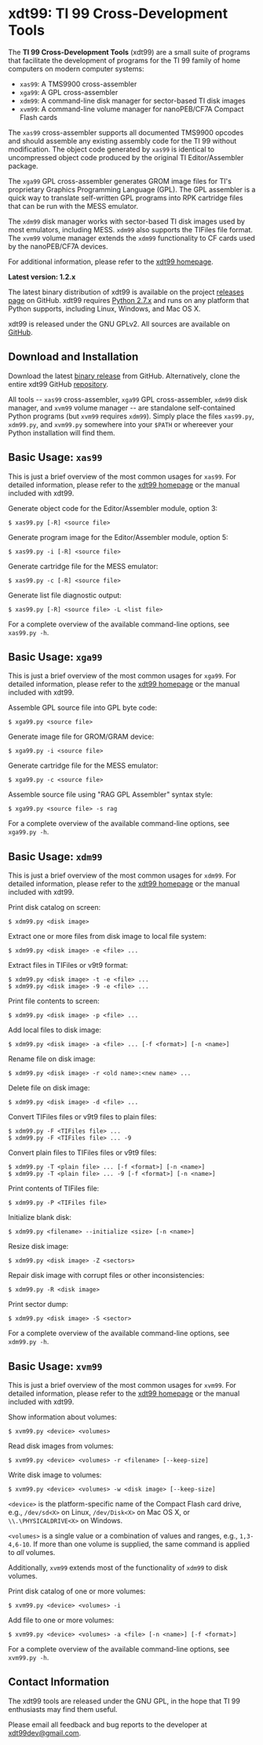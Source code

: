xdt99: TI 99 Cross-Development Tools
====================================

The **TI 99 Cross-Development Tools** (xdt99) are a small suite of programs that
facilitate the development of programs for the TI 99 family of home computers on
modern computer systems:

 * `xas99`: A TMS9900 cross-assembler
 * `xga99`: A GPL cross-assembler
 * `xdm99`: A command-line disk manager for sector-based TI disk images
 * `xvm99`: A command-line volume manager for nanoPEB/CF7A Compact Flash cards

The `xas99` cross-assembler supports all documented TMS9900 opcodes and should
assemble any existing assembly code for the TI 99 without modification.  The
object code generated by `xas99` is identical to uncompressed object code
produced by the original TI Editor/Assembler package.

The `xga99` GPL cross-assembler generates GROM image files for TI's proprietary
Graphics Programming Language (GPL).  The GPL assembler is a quick way to
translate self-written GPL programs into RPK cartridge files that can be run
with the MESS emulator.

The `xdm99` disk manager works with sector-based TI disk images used by most
emulators, including MESS.  `xdm99` also supports the TIFiles file format.  The
`xvm99` volume manager extends the `xdm99` functionality to CF cards used by the
nanoPEB/CF7A devices.

For additional information, please refer to the [xdt99 homepage][1].

**Latest version: 1.2.x**

The latest binary distribution of xdt99 is available on the project
[releases page][2] on GitHub.  xdt99 requires [Python 2.7.x][4] and runs on any
platform that Python supports, including Linux, Windows, and Mac OS X.

xdt99 is released under the GNU GPLv2.  All sources are available on
[GitHub][3].


Download and Installation
-------------------------

Download the latest [binary release][2] from GitHub.  Alternatively, clone the
entire xdt99 GitHub [repository][3].

All tools -- `xas99` cross-assembler, `xga99` GPL cross-assembler, `xdm99`
disk manager, and `xvm99` volume manager -- are standalone self-contained
Python programs (but `xvm99` requires `xdm99`).  Simply place the files
`xas99.py`, `xdm99.py`, and `xvm99.py` somewhere into your `$PATH` or whereever
your Python installation will find them.


Basic Usage: `xas99`
--------------------

This is just a brief overview of the most common usages for `xas99`.  For
detailed information, please refer to the [xdt99 homepage][1] or the manual
included with xdt99.

Generate object code for the Editor/Assembler module, option 3:

	$ xas99.py [-R] <source file>
	
Generate program image for the Editor/Assembler module, option 5:

	$ xas99.py -i [-R] <source file>

Generate cartridge file for the MESS emulator:

	$ xas99.py -c [-R] <source file>

Generate list file diagnostic output:

	$ xas99.py [-R] <source file> -L <list file>

For a complete overview of the available command-line options, see `xas99.py
-h`.


Basic Usage: `xga99`
--------------------

This is just a brief overview of the most common usages for `xga99`.  For
detailed information, please refer to the [xdt99 homepage][1] or the manual
included with xdt99.

Assemble GPL source file into GPL byte code:

	$ xga99.py <source file>

Generate image file for GROM/GRAM device:

	$ xga99.py -i <source file>

Generate cartridge file for the MESS emulator:

	$ xga99.py -c <source file>

Assemble source file using "RAG GPL Assembler" syntax style:

	$ xga99.py <source file> -s rag

For a complete overview of the available command-line options, see `xga99.py
-h`.


Basic Usage: `xdm99`
--------------------

This is just a brief overview of the most common usages for `xdm99`.  For
detailed information, please refer to the [xdt99 homepage][1] or the manual
included with xdt99.

Print disk catalog on screen:

	$ xdm99.py <disk image>

Extract one or more files from disk image to local file system:

	$ xdm99.py <disk image> -e <file> ...

Extract files in TIFiles or v9t9 format:

	$ xdm99.py <disk image> -t -e <file> ...
	$ xdm99.py <disk image> -9 -e <file> ...

Print file contents to screen:

	$ xdm99.py <disk image> -p <file> ...

Add local files to disk image:

	$ xdm99.py <disk image> -a <file> ... [-f <format>] [-n <name>]

Rename file on disk image:

	$ xdm99.py <disk image> -r <old name>:<new name> ...

Delete file on disk image:

	$ xdm99.py <disk image> -d <file> ...

Convert TIFiles files or v9t9 files to plain files:

	$ xdm99.py -F <TIFiles file> ...
	$ xdm99.py -F <TIFiles file> ... -9

Convert plain files to TIFiles files or v9t9 files:

	$ xdm99.py -T <plain file> ... [-f <format>] [-n <name>]
	$ xdm99.py -T <plain file> ... -9 [-f <format>] [-n <name>]

Print contents of TIFiles file:

	$ xdm99.py -P <TIFiles file>

Initialize blank disk:

	$ xdm99.py <filename> --initialize <size> [-n <name>]

Resize disk image:

	$ xdm99.py <disk image> -Z <sectors>

Repair disk image with corrupt files or other inconsistencies:

	$ xdm99.py -R <disk image>

Print sector dump:

	$ xdm99.py <disk image> -S <sector>

For a complete overview of the available command-line options, see `xdm99.py
-h`.


Basic Usage: `xvm99`
--------------------

This is just a brief overview of the most common usages for `xvm99`.  For
detailed information, please refer to the [xdt99 homepage][1] or the manual
included with xdt99.

Show information about volumes:

	$ xvm99.py <device> <volumes>

Read disk images from volumes:

	$ xvm99.py <device> <volumes> -r <filename> [--keep-size]

Write disk image to volumes:

	$ xvm99.py <device> <volumes> -w <disk image> [--keep-size]

`<device>` is the platform-specific name of the Compact Flash card drive, e.g.,
`/dev/sd<X>` on Linux, `/dev/Disk<X>` on Mac OS X, or `\\.\PHYSICALDRIVE<X>` on
Windows.

`<volumes>` is a single value or a combination of values and ranges, e.g.,
`1,3-4,6-10`.  If more than one volume is supplied, the same command is applied
to *all* volumes.

Additionally, `xvm99` extends most of the functionality of `xdm99` to disk
volumes.

Print disk catalog of one or more volumes:

	$ xvm99.py <device> <volumes> -i

Add file to one or more volumes:

	$ xvm99.py <device> <volumes> -a <file> [-n <name>] [-f <format>]

For a complete overview of the available command-line options, see `xvm99.py
-h`.


Contact Information
-------------------

The xdt99 tools are released under the GNU GPL, in the hope that TI 99
enthusiasts may find them useful.

Please email all feedback and bug reports to the developer at
<xdt99dev@gmail.com>.


[1]: https://endlos99.github.io/xdt99
[2]: https://github.com/endlos99/xdt99/releases
[3]: https://github.com/endlos99/xdt99
[4]: https://www.python.org/downloads/
